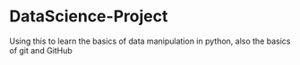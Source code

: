 # DataScience-Project
Using this to learn the basics of data manipulation in python, also the basics of git and GitHub

